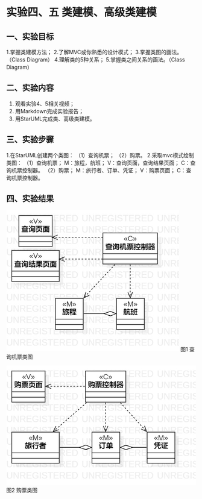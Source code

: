 # 实验四、五   类建模、高级类建模
## 一、实验目标

1.掌握类建模方法；
2.了解MVC或你熟悉的设计模式；
3.掌握类图的画法。（Class Diagram）
4.理解类的5种关系；
5.掌握类之间关系的画法。（Class Diagram）

## 二、实验内容

1. 观看实验4、5相关视频；
2. 用Markdown完成实验报告；
3. 用StarUML完成类、高级类建模。


## 三、实验步骤  

1.在StarUML创建两个类图：
（1）查询机票；
（2）购票。
2.采取mvc模式绘制类图：
（1）查询机票；
M：旅程，航班；
V：查询页面，查询结果页面；
C：查询机票控制器。
（2）购票；
M：旅行者、订单、凭证；
V：购票页面；
C：查询机票控制器。

## 四、实验结果

![查询机票类图](./Lab4_ClassDiagram1.jpg)
图1 查询机票类图

![购票类图](./Lab4_ClassDiagram2.jpg)
图2 购票类图